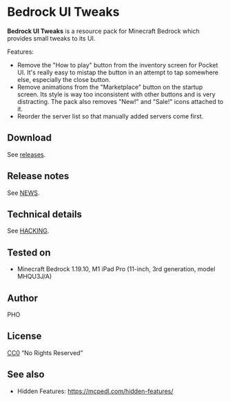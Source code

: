 # Bedrock UI Tweaks

**Bedrock UI Tweaks** is a resource pack for Minecraft Bedrock which
  provides small tweaks to its UI.

Features:

* Remove the "How to play" button from the inventory screen for Pocket
  UI. It's really easy to mistap the button in an attempt to tap
  somewhere else, especially the close button.
* Remove animations from the "Marketplace" button on the startup
  screen. Its style is way too inconsistent with other buttons and is
  very distracting. The pack also removes "New!" and "Sale!"  icons
  attached to it.
* Reorder the server list so that manually added servers come first.

## Download

See [releases](https://github.com/depressed-pho/bedrock-ui-tweaks/releases).

## Release notes

See [NEWS](NEWS.md).

## Technical details

See [HACKING](HACKING.md).

## Tested on

* Minecraft Bedrock 1.19.10, M1 iPad Pro (11-inch, 3rd generation, model MHQU3J/A)

## Author

PHO

## License

[CC0](https://creativecommons.org/share-your-work/public-domain/cc0/)
“No Rights Reserved”

## See also

* Hidden Features: https://mcpedl.com/hidden-features/

